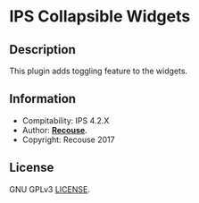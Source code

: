 # IPS Collapsible Widgets
## Description
This plugin adds toggling feature to the widgets.

## Information
* Compitability: IPS 4.2.X
* Author: [**Recouse**](https://recouse.github.io).
* Copyright: Recouse 2017

## License
GNU GPLv3 [LICENSE](LICENSE).
